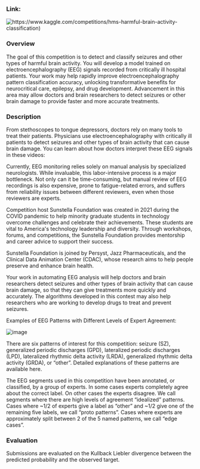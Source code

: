 ### Link:

![https://www.kaggle.com/competitions/hms-harmful-brain-activity-classification)](https://www.kaggle.com/competitions/hms-harmful-brain-activity-classification)

### Overview
The goal of this competition is to detect and classify seizures and other types of harmful brain activity. You will develop a model trained on electroencephalography (EEG) signals recorded from critically ill hospital patients.
Your work may help rapidly improve electroencephalography pattern classification accuracy, unlocking transformative benefits for neurocritical care, epilepsy, and drug development. Advancement in this area may allow doctors and brain researchers to detect seizures or other brain damage to provide faster and more accurate treatments.

### Description
From stethoscopes to tongue depressors, doctors rely on many tools to treat their patients. Physicians use electroencephalography with critically ill patients to detect seizures and other types of brain activity that can cause brain damage. You can learn about how doctors interpret these EEG signals in these videos:

Currently, EEG monitoring relies solely on manual analysis by specialized neurologists. While invaluable, this labor-intensive process is a major bottleneck. Not only can it be time-consuming, but manual review of EEG recordings is also expensive, prone to fatigue-related errors, and suffers from reliability issues between different reviewers, even when those reviewers are experts.

Competition host Sunstella Foundation was created in 2021 during the COVID pandemic to help minority graduate students in technology overcome challenges and celebrate their achievements. These students are vital to America's technology leadership and diversity. Through workshops, forums, and competitions, the Sunstella Foundation provides mentorship and career advice to support their success.

Sunstella Foundation is joined by Persyst, Jazz Pharmaceuticals, and the Clinical Data Animation Center (CDAC), whose research aims to help people preserve and enhance brain health.

Your work in automating EEG analysis will help doctors and brain researchers detect seizures and other types of brain activity that can cause brain damage, so that they can give treatments more quickly and accurately. The algorithms developed in this contest may also help researchers who are working to develop drugs to treat and prevent seizures.

Examples of EEG Patterns with Different Levels of Expert Agreement:

![image](https://github.com/bromotdi/kaggle-competitions/assets/80320446/01002efa-a974-43c9-9905-a130acfcf5d8)

There are six patterns of interest for this competition: seizure (SZ), generalized periodic discharges (GPD), lateralized periodic discharges (LPD), lateralized rhythmic delta activity (LRDA), generalized rhythmic delta activity (GRDA), or “other”. Detailed explanations of these patterns are available here.

The EEG segments used in this competition have been annotated, or classified, by a group of experts. In some cases experts completely agree about the correct label. On other cases the experts disagree. We call segments where there are high levels of agreement “idealized” patterns. Cases where ~1/2 of experts give a label as “other” and ~1/2 give one of the remaining five labels, we call “proto patterns”. Cases where experts are approximately split between 2 of the 5 named patterns, we call “edge cases”.

### Evaluation
Submissions are evaluated on the Kullback Liebler divergence between the predicted probability and the observed target.
